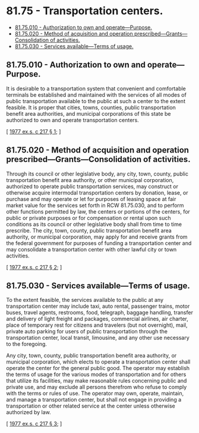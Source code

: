 # 81.75 - Transportation centers.
* [81.75.010 - Authorization to own and operate—Purpose.](#8175010---authorization-to-own-and-operatepurpose)
* [81.75.020 - Method of acquisition and operation prescribed—Grants—Consolidation of activities.](#8175020---method-of-acquisition-and-operation-prescribedgrantsconsolidation-of-activities)
* [81.75.030 - Services available—Terms of usage.](#8175030---services-availableterms-of-usage)
## 81.75.010 - Authorization to own and operate—Purpose.
It is desirable to a transportation system that convenient and comfortable terminals be established and maintained with the services of all modes of public transportation available to the public at such a center to the extent feasible. It is proper that cities, towns, counties, public transportation benefit area authorities, and municipal corporations of this state be authorized to own and operate transportation centers.

\[ [1977 ex.s. c 217 § 1](https://leg.wa.gov/CodeReviser/documents/sessionlaw/1977ex1c217.pdf?cite=1977%20ex.s.%20c%20217%20§%201); \]

## 81.75.020 - Method of acquisition and operation prescribed—Grants—Consolidation of activities.
Through its council or other legislative body, any city, town, county, public transportation benefit area authority, or other municipal corporation, authorized to operate public transportation services, may construct or otherwise acquire intermodal transportation centers by donation, lease, or purchase and may operate or let for purposes of leasing space at fair market value for the services set forth in RCW 81.75.030, and to perform other functions permitted by law, the centers or portions of the centers, for public or private purposes or for compensation or rental upon such conditions as its council or other legislative body shall from time to time prescribe. The city, town, county, public transportation benefit area authority, or municipal corporation, may apply for and receive grants from the federal government for purposes of funding a transportation center and may consolidate a transportation center with other lawful city or town activities.

\[ [1977 ex.s. c 217 § 2](https://leg.wa.gov/CodeReviser/documents/sessionlaw/1977ex1c217.pdf?cite=1977%20ex.s.%20c%20217%20§%202); \]

## 81.75.030 - Services available—Terms of usage.
To the extent feasible, the services available to the public at any transportation center may include taxi, auto rental, passenger trains, motor buses, travel agents, restrooms, food, telegraph, baggage handling, transfer and delivery of light freight and packages, commercial airlines, air charter, place of temporary rest for citizens and travelers (but not overnight), mail, private auto parking for users of public transportation through the transportation center, local transit, limousine, and any other use necessary to the foregoing.

Any city, town, county, public transportation benefit area authority, or municipal corporation, which elects to operate a transportation center shall operate the center for the general public good. The operator may establish the terms of usage for the various modes of transportation and for others that utilize its facilities, may make reasonable rules concerning public and private use, and may exclude all persons therefrom who refuse to comply with the terms or rules of use. The operator may own, operate, maintain, and manage a transportation center, but shall not engage in providing a transportation or other related service at the center unless otherwise authorized by law.

\[ [1977 ex.s. c 217 § 3](https://leg.wa.gov/CodeReviser/documents/sessionlaw/1977ex1c217.pdf?cite=1977%20ex.s.%20c%20217%20§%203); \]

